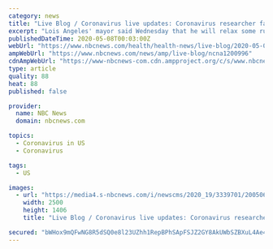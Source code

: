 ```yaml
---
category: news
title: "Live Blog / Coronavirus live updates: Coronavirus researcher fatally shot, Trump defends not wearing mask"
excerpt: "Lois Angeles' mayor said Wednesday that he will relax some rules to allow curbside retail and opened trails and golf courses, but travelers at Los Angeles International Airport will be required to wear masks."
publishedDateTime: 2020-05-08T00:03:00Z
webUrl: "https://www.nbcnews.com/health/health-news/live-blog/2020-05-06-coronavirus-news-n1200996/ncrd1201686"
ampWebUrl: "https://www.nbcnews.com/news/amp/live-blog/ncna1200996"
cdnAmpWebUrl: "https://www-nbcnews-com.cdn.ampproject.org/c/s/www.nbcnews.com/news/amp/live-blog/ncna1200996"
type: article
quality: 88
heat: 88
published: false

provider:
  name: NBC News
  domain: nbcnews.com

topics:
  - Coronavirus in US
  - Coronavirus

tags:
  - US

images:
  - url: "https://media4.s-nbcnews.com/i/newscms/2020_19/3339701/200506-clorox-bleach-snip-ac-429p_d557d6d307c05137a63ff10cd0d77b22.jpg"
    width: 2500
    height: 1406
    title: "Live Blog / Coronavirus live updates: Coronavirus researcher fatally shot, Trump defends not wearing mask"

secured: "bWHox9mQFwNG8R5dSQ0e8l23UZhh1RepBPhSApFSJZ2GY8AkUWbSZBXuL4Ae48aVHa7IQnyZEf+MnRzCH86nvTgJAFnFmdWsdLaFL/u3Yl7NT9yxKSvl+MVBO6ad3TReHxfITZxWjXvUwSFMDKbmINcFZOczmHQbBU1ufNUOkSOqAc4W/HrDNtm3688OhT54QNQ58X0HJmWj5+ExZcJXzHrxpgskR71xurPmzX8hlP0uLfAsNBVNRRr/TAtbGrnDygqulaiuKZ0q1Wc4YCcpRSC8qy8o42I40m1R2mxfQelRk6358c2iiQtOJcF9SvTF;Y2bnJfmIh3saLad5CtyE0g=="
---
```


